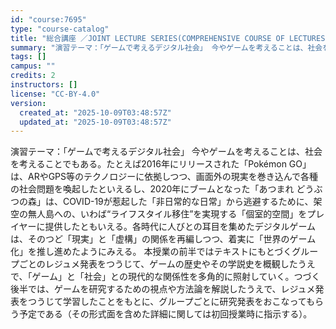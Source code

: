 ```yaml
---
id: "course:7695"
type: "course-catalog"
title: "総合講座 ／JOINT LECTURE SERIES(COMPREHENSIVE COURSE OF LECTURES)"
summary: "演習テーマ：「ゲームで考えるデジタル社会」 今やゲームを考えることは、社会を考えることでもある。たとえば2016年にリリースされた「Pokémon GO」は、ARやGPS等のテクノロジーに依拠しつつ、画面外の現実を巻き込んで各種の社会問題を…"
tags: []
campus: ""
credits: 2
instructors: []
license: "CC-BY-4.0"
version:
  created_at: "2025-10-09T03:48:57Z"
  updated_at: "2025-10-09T03:48:57Z"
---
```

演習テーマ：「ゲームで考えるデジタル社会」 今やゲームを考えることは、社会を考えることでもある。たとえば2016年にリリースされた「Pokémon GO」は、ARやGPS等のテクノロジーに依拠しつつ、画面外の現実を巻き込んで各種の社会問題を喚起したといえるし、2020年にブームとなった「あつまれ どうぶつの森」は、COVID-19が惹起した「非日常的な日常」から逃避するために、架空の無人島への、いわば“ライフスタイル移住”を実現する「個室的空間」をプレイヤーに提供したともいえる。各時代に人びとの耳目を集めたデジタルゲームは、そのつど「現実」と「虚構」の関係を再編しつつ、着実に「世界のゲーム化」を推し進めたようにみえる。 本授業の前半ではテキストにもとづくグループごとのレジュメ発表をつうじて、ゲームの歴史やその学説史を概観したうえで、「ゲーム」と「社会」との現代的な関係性を多角的に照射していく。つづく後半では、ゲームを研究するための視点や方法論を解説したうえで、レジュメ発表をつうじて学習したことをもとに、グループごとに研究発表をおこなってもらう予定である（その形式面を含めた詳細に関しては初回授業時に指示する）。
